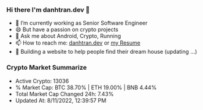 ### Hi there I'm danhtran.dev 👋

- 🔭 I’m currently working as Senior Software Engineer
- 😄 But have a passion on crypto projects
- 💬 Ask me about Android, Crypto, Running 
- 📫 How to reach me: <a href="https://danhtran.dev" target="_blank">danhtran.dev</a> or <a href="Developer-Resume.pdf" target="_blank">my Resume</a>
- 🌱 Building a website to help people find their dream house (updating ...)

### Crypto Market Summarize
- Active Crypto: 13036
- % Market Cap: BTC 38.70% | ETH 19.00% | BNB 4.44%
- Total Market Cap Changed 24h: 7.43%
- Updated At: 8/11/2022, 12:39:57 PM
